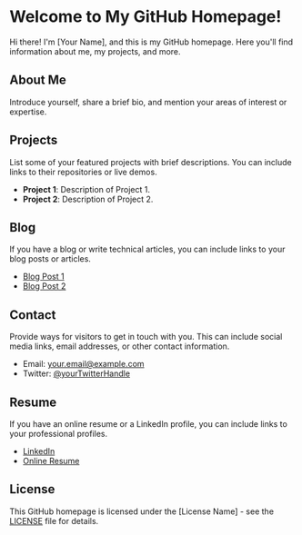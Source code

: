 # Welcome to My GitHub Homepage!

Hi there! I'm [Your Name], and this is my GitHub homepage. Here you'll find information about me, my projects, and more.

## About Me

Introduce yourself, share a brief bio, and mention your areas of interest or expertise.

## Projects

List some of your featured projects with brief descriptions. You can include links to their repositories or live demos.

- **Project 1**: Description of Project 1.
- **Project 2**: Description of Project 2.

## Blog

If you have a blog or write technical articles, you can include links to your blog posts or articles.

- [Blog Post 1](link-to-blog-post-1)
- [Blog Post 2](link-to-blog-post-2)

## Contact

Provide ways for visitors to get in touch with you. This can include social media links, email addresses, or other contact information.

- Email: your.email@example.com
- Twitter: [@yourTwitterHandle](https://twitter.com/yourTwitterHandle)

## Resume

If you have an online resume or a LinkedIn profile, you can include links to your professional profiles.

- [LinkedIn](https://www.linkedin.com/in/yourname)
- [Online Resume](link-to-resume)

## License

This GitHub homepage is licensed under the [License Name] - see the [LICENSE](LICENSE) file for details.
